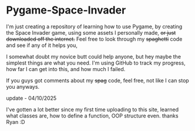# Pygame-Space-Invader
I'm just creating a repository of learning how to use Pygame, by creating the Space Invader game, 
using some assets I personally made, ~~or just downloaded off the internet.~~
Feel free to look through my ~~spaghetti~~ code and see if any of it helps you, 

I somewhat doubt my novice butt could help anyone, but hey maybe the simplest things are what you need.
I'm using GitHub to track my progress, how far I can get into this, and how much I failed.

If you guys got comments about my ~~spag~~ code, feel free, not like I can stop you anyways.

update - 04/10/2025

I've gotten a lot better since my first time uploading to this site, learned what classes are, how to define a function, OOP structure even.
thanks Ryan :D
